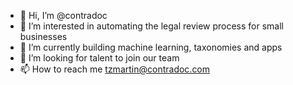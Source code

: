 - 👋 Hi, I’m @contradoc
- 👀 I’m interested in automating the legal review process for small businesses
- 🌱 I’m currently building machine learning, taxonomies and apps
- 💞️ I’m looking for talent to join our team
- 📫 How to reach me tzmartin@contradoc.com
